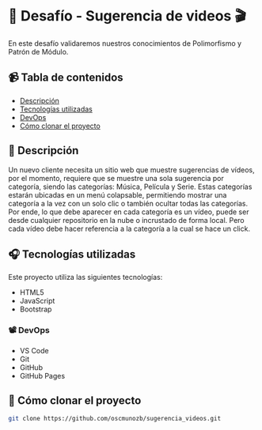 # &#127909; Desafío - Sugerencia de videos &#127916;
En este desafío validaremos nuestros conocimientos de Polimorfismo y Patrón de Módulo.


## &#128249; Tabla de contenidos
- [Descripción](#-descripción)
- [Tecnologías utilizadas](#-tecnologías-utilizadas)
- [DevOps](#-devops)
- [Cómo clonar el proyecto](#-cómo-clonar-el-proyecto)

## &#128252; Descripción 
Un nuevo cliente necesita un sitio web que muestre sugerencias de vídeos, por el momento,
requiere que se muestre una sola sugerencia por categoría, siendo las categorías: Música,
Película y Serie. Estas categorías estarán ubicadas en un menú colapsable, permitiendo
mostrar una categoría a la vez con un solo clic o también ocultar todas las categorías. Por
ende, lo que debe aparecer en cada categoría es un vídeo, puede ser desde cualquier
repositorio en la nube o incrustado de forma local. Pero cada vídeo debe hacer referencia a
la categoría a la cual se hace un click.

## &#127911; Tecnologías utilizadas
Este proyecto utiliza las siguientes tecnologías:
- HTML5
- JavaScript
- Bootstrap 

### &#128253; DevOps
- VS Code
- Git
- GitHub
- GitHub Pages

## &#128295; Cómo clonar el proyecto

```bash
git clone https://github.com/oscmunozb/sugerencia_videos.git
```